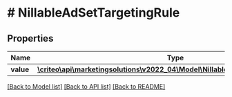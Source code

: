 # # NillableAdSetTargetingRule

## Properties

Name | Type | Description | Notes
------------ | ------------- | ------------- | -------------
**value** | [**\criteo\api\marketingsolutions\v2022_04\Model\NillableAdSetTargetingRuleValue**](NillableAdSetTargetingRuleValue.md) |  |

[[Back to Model list]](../../README.md#models) [[Back to API list]](../../README.md#endpoints) [[Back to README]](../../README.md)
